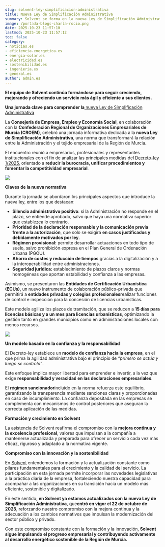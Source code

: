 ```yaml
---
slug: solvent-ley-simplificacion-administrativa
title: Nueva Ley de Simplificación Administrativa
summary: Solvent se forma en la nueva Ley de Simplificación Administrativa para ofrecer un servicio más ágil, eficiente y adaptado a la normativa vigente.
image: /portada-blogs-charla-rocio.png
date: 2025-10-23 11:57:10
lastmod: 2025-10-23 11:57:12
toc: false
category:
- noticias.es
- eficiencia-energetica.es
- energia-solar.es
- electricidad.es
- sostenibilidad.es
- ingenieria.es
- general.es
author: admin.es
---
```

**El equipo de Solvent continúa formándose para seguir creciendo, mejorando y ofreciendo un servicio más ágil y eficiente a sus clientes.**

**Una jornada clave para comprender la**[ nueva Ley de Simplificación Administrativa](https://www.boe.es/buscar/doc.php?id=BORM-s-2025-90130)


La **Consejería de Empresa, Empleo y Economía Social**, en colaboración con la **Confederación Regional de Organizaciones Empresariales de Murcia (CROEM)**, celebró una jornada informativa dedicada a la **nueva Ley de Simplificación Administrativa**, una norma que transformará la relación entre la Administración y el tejido empresarial de la Región de Murcia.

El encuentro reunió a empresarios, profesionales y representantes institucionales con el fin de analizar las principales medidas del [Decreto-ley 1/2025](https://www.boe.es/buscar/doc.php?id=BORM-s-2025-90130), orientado a **reducir la burocracia, unificar procedimientos y fomentar la competitividad empresarial**.

![](/foto-blog-charla-rocio.png)

**Claves de la nueva normativa**

Durante la jornada se abordaron los principales aspectos que introduce la nueva ley, entre los que destacan:

- **Silencio administrativo positivo:** si la Administración no responde en el plazo, se entiende aprobado, salvo que haya una normativa superior que establezca lo contrario.  
- **Prioridad de la declaración responsable y la comunicación previa frente a la autorización**, que solo se exigirá **en casos justificados y debidamente motivados por ley**.
- **Régimen provisional:** permite desarrollar actuaciones en todo tipo de suelo, salvo prohibición expresa en el Plan General de Ordenación Urbana (PGOU).
- **Ahorro de costes y reducción de tiempos** gracias a la digitalización y a la interoperabilidad entre administraciones.
- **Seguridad jurídica:** establecimiento de plazos claros y normas homogéneas que aportan estabilidad y confianza a las empresas.

Asimismo, se presentaron las **Entidades de Certificación Urbanística (ECUs)**, un nuevo instrumento de colaboración público-privada que permitirá a **entidades privadas y colegios profesionales**realizar funciones de control e inspección para la concesión de licencias urbanísticas.

Este modelo agiliza los plazos de tramitación, que se reducen a **15 días para licencias básicas y a un mes para licencias urbanísticas**, optimizando la gestión tanto en grandes municipios como en administraciones locales con menos recursos.

![](/foto-blog-charla-rocio-2.png)

**Un modelo basado en la confianza y la responsabilidad**

El Decreto-ley establece un **modelo de confianza hacia la empresa**, en el que prima la agilidad administrativa bajo el principio de _“primero se actúa y luego se controla”_.

Este enfoque implica mayor libertad para emprender e invertir, a la vez que exige **responsabilidad y veracidad en las declaraciones empresariales**.

El **régimen sancionador**incluido en la norma refuerza este equilibrio, garantizando la transparencia mediante sanciones claras y proporcionadas en caso de incumplimiento. La confianza depositada en las empresas se complementa con mecanismos de control posteriores que aseguran la correcta aplicación de las medidas.

**Formación y crecimiento en Solvent**

La asistencia de Solvent reafirma el compromiso con la **mejora continua y la excelencia profesional**, valores que impulsan a la compañía a mantenerse actualizada y preparada para ofrecer un servicio cada vez más eficaz, riguroso y adaptado a la normativa vigente.

**Compromiso con la innovación y la sostenibilidad**

En [Solvent](https://solventie.es/) entendemos la formación y la actualización constante como pilares fundamentales para el crecimiento y la calidad del servicio. La participación en esta jornada permite incorporar las novedades legislativas a la práctica diaria de la empresa, fortaleciendo nuestra capacidad para acompañar a las organizaciones en su transición hacia un modelo más eficiente, sostenible y digitalizado.

En este sentido, **en Solvent ya estamos actualizados con la nueva Ley de Simplificación Administrativa**, que**entró en vigor el 22 de octubre de 2025**, reforzando nuestro compromiso con la mejora continua y la adecuación a los cambios normativos que impulsan la modernización del sector público y privado.

Con este compromiso constante con la formación y la innovación, **Solvent sigue impulsando el progreso empresarial y contribuyendo activamente al desarrollo energético sostenible de la Región de Murcia.**

 
